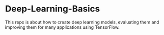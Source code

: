 # Deep-Learning-Basics
This repo is about how to create deep learning models, evaluating them and improving them for many applications using TensorFlow.
